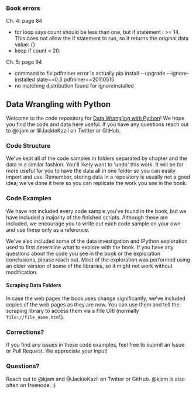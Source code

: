 ### Book errors

Ch. 4: page 84
- for loop says count should be less than one, but if statement i >= 14.  This does not allow the if statement to run, so it returns the original data value: {}
- keep if count < 20:

Ch. 5: page 94
- command to fix pdfminer error is actually pip install --upgrade --ignore-installed slate==0.3 pdfminer==20110515
- no matching distribution found for ignoreinstalled


## Data Wrangling with Python

Welcome to the code repository for [Data Wrangling with Python](http://shop.oreilly.com/product/0636920032861.do)! We hope you find the code and data here useful. If you have any questions reach out to @kjam or @JackieKazil on Twitter or GitHub.

### Code Structure

We've kept all of the code samples in folders separated by chapter and the data in a similar fashion. You'll likely want to 'undo' this work. It will be far more useful for you to have the data all in one folder so you can easily import and use. Remember, storing data in a repository is usually not a good idea; we've done it here so you can replicate the work you see in the book.

### Code Examples

We have not included every code sample you've found in the book, but we have included a majority of the finished scripts. Although these are included, we encourage you to write out each code sample on your own and use these only as a reference.

We've also included some of the data investigation and IPython exploration used to first determine what to explore with the book. If you have any questions about the code you see in the book or the exploration conclusions, please reach out. Most of the exploration was performed using an older version of some of the libraries, so it might not work without modification.

#### Scraping Data Folders

In case the web pages the book uses change significantly, we've included copies of the web pages as they are now. You can use them and tell the scraping library to access them via a File URI (normally `file://file_name.html`).

### Corrections?

If you find any issues in these code examples, feel free to submit an Issue or Pull Request. We appreciate your input!

### Questions?

Reach out to @kjam and @JackieKazil on Twitter or GitHub. @kjam is also often on freenode. :)
